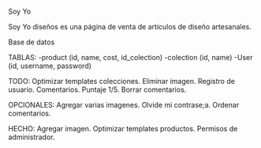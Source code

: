Soy Yo

Soy Yo diseños es una página de venta de artículos de diseño artesanales.

Base de datos

TABLAS: 
        -product (id, name, cost, id_colection)
        -colection (id, name)
        -User (id, username, password)


TODO:
        Optimizar templates colecciones.
        Eliminar imagen.
        Registro de usuario.
        Comentarios.
        Puntaje 1/5.
        Borrar comentarios.

OPCIONALES:
        Agregar varias imagenes.
        Olvide mi contrase;a.
        Ordenar comentarios.

HECHO:
        Agregar imagen.
        Optimizar templates productos.
        Permisos de administrador.